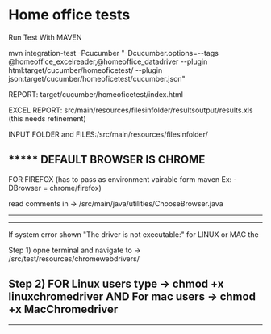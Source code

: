 # Home office tests

Run Test With MAVEN

mvn integration-test -Pcucumber "-Dcucumber.options=--tags  @homeoffice_excelreader,@homeoffice_datadriver  --plugin html:target/cucumber/homeoficetest/ --plugin json:target/cucumber/homeoficetest/cucumber.json"

REPORT: target/cucumber/homeoficetest/index.html

EXCEL REPORT: src/main/resources/filesinfolder/resultsoutput/results.xls (this needs refinement) 

INPUT FOLDER and FILES:/src/main/resources/filesinfolder/



*****  DEFAULT BROWSER IS CHROME
---------------------

FOR FIREFOX (has to pass as environment vairable form maven Ex: -DBrowser = chrome/firefox)

read comments in ->  /src/main/java/utilities/ChooseBrowser.java

----------------------

----------------------
If system error shown "The driver is not executable:"  for LINUX or MAC the 

Step 1) opne terminal and navigate to ->  /src/test/resources/chromewebdrivers/ 

Step 2)  FOR Linux users  type ->  chmod +x linuxchromedriver     AND  For mac users -> chmod +x MacChromedriver  
----------------------

******
